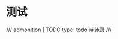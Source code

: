 <!-- SPDX-License-Identifier: CC-BY-NC-ND-4.0 -->

# 测试

/// admonition | TODO
    type: todo
待转录
///
